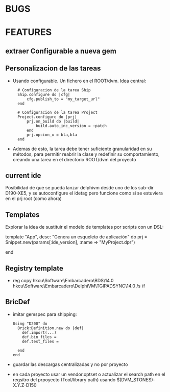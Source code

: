 # BUGS


# FEATURES

## extraer Configurable a nueva gem
## Personalizacion de las tareas
- Usando configurable. Un fichero en el ROOT/dvm. Idea central:
    
        # Configuracion de la tarea Ship
        Ship.configure do |cfg|
            cfg.publish_to = "my_target_url"
        end

        # Configuracion de la tarea Project
        Project.configure do |prj|
            prj.on_build do |build|
                build.auto_inc_version = :patch
            end
            prj.opcion_x = bla,bla
        end
        
- Ademas de esto, la tarea debe tener suficiente granularidad en su métodos, para permitir reabrir la clase y redefinir su comportamiento, creando una tarea en el directorio ROOT/dvm del proyecto


## current ide

Posibilidad de que se pueda lanzar delphivm desde uno de los sub-dir
D190-XE5, y se autoconfigure el idetag pero funcione como si se
estuviera en el prj root (como ahora)


## Templates

Explorar la idea de sustituir el modelo de templates por scripts con un
DSL:

template "App", desc: "Genera un esqueleto de aplicación" do prj =
Snippet.new(params[:ide\_version], :name =\> "MyProject.dpr")

end

## Registry template

- reg copy hkcu\Software\Embarcadero\BDS\14.0 hkcu\Software\Embarcadero\DelphiVM\TGIPADSYNC\14.0 /s /f

## BricDef
-   imitar gemspec para shipping:
    
        Using "D200" do
          Brick:Definition.new do |def|
            def.import(...)
            def.bin_files = 
            def.test_files =

          end
        end
-   guardar las descargas centralizadas y no por proyecto

-   en cada proyecto usar un vendor.optset o actualizar el search path
    en el regsitro del prpoyecto (Tool/library path) usando
    \$(DVM\_STONES)-X.Y.Z-D150




